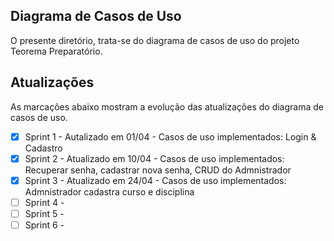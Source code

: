 ## Diagrama de Casos de Uso

O presente diretório, trata-se do diagrama de casos de uso do projeto Teorema Preparatório.

## Atualizações

As marcações abaixo mostram a evolução das atualizações do diagrama de casos de uso.

- [X] Sprint 1 - Autalizado em 01/04 - Casos de uso implementados: Login & Cadastro
- [X] Sprint 2 - Atualizado em 10/04 - Casos de uso implementados: Recuperar senha, cadastrar nova senha, CRUD do Admnistrador
- [X] Sprint 3 - Atualizado em 24/04 - Casos de uso implementados: Admnistrador cadastra curso e disciplina
- [ ] Sprint 4 -
- [ ] Sprint 5 -
- [ ] Sprint 6 -
